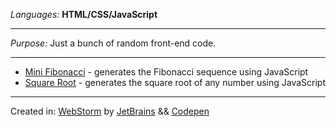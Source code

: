 <i>Languages: </i><b>HTML/CSS/JavaScript</b>
<hr>
<i>Purpose: </i>Just a bunch of random front-end code.
<hr>
<ul>
  <li><a href="http://jillpla.com/minifib/minifib.html">Mini Fibonacci</a> - generates the Fibonacci sequence using JavaScript
  <li><a href="http://jillpla.com/squareroot/squareroot.html">Square Root</a> - generates the square root of any number using JavaScript
</ul>
<hr>
Created in: <a href="https://www.jetbrains.com/webstorm/?fromMenu">WebStorm</a> by <a href="https://www.jetbrains.com/">JetBrains</a> && <a href="https://codepen.io/">Codepen</a>

